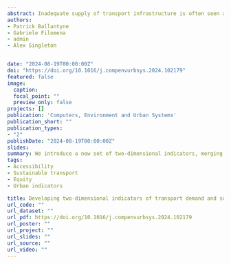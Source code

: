 ```yaml
---
abstract: Inadequate supply of transport infrastructure is often seen as a barrier to a sustainable future for cities globally. Such barriers often perpetuate significant inequalities in who can and who cannot benefit from sustainable transport opportunities, and as a result there is momentum for transformative urban planning to promote sustainable transportation equity. This study introduces a new set of two-dimensional indicators, merging elements of supply and demand, to identify barriers and imbalances in sustainable transport equity. The accessibility indicators, which are generated for bus, rail, and cycle infrastructure, consider the proximity of administrative areas to good quality transport infrastructure, as well as mode-specific demand, to clearly identify areas where the supply of infrastructure is inadequate to support local populations. We present a policy case study for Liverpool City Region, which demonstrates how these indicators can be used in an analytical framework to support transformative urban planning in long-term. In particular, the indicators reveal policy priority areas where demand for sustainable transport is greater than supply, as well as neighbourhoods where multiple transport inequalities are intersecting spatially, highlighting the need for specific types of infrastructure investment to promote sustainable transport equity (e.g. more frequent services, additional cycle paths). Our framework lays the foundations for improved decision-making in urban systems, through development of mode-specific sustainable transport indicators at small area levels, which harmonise elements of supply and demand for the first time.
authors:
- Patrick Ballantyne
- Gabriele Filomena
- admin
- Alex Singleton


date: "2024-08-19T00:00:00Z"
doi: "https://doi.org/10.1016/j.compenvurbsys.2024.102179"
featured: false
image:
  caption: 
  focal_point: ""
  preview_only: false
projects: []
publication: 'Computers, Environment and Urban Systems'
publication_short: ""
publication_types:
- "2"
publishDate: "2024-08-19T00:00:00Z"
slides: 
summary: We introduce a new set of two-dimensional indicators, merging elements of supply and demand, to identify barriers and imbalances in sustainable transport equity
tags:
- Accessibility
- Sustainable transport
- Equity
- Urban indicators

title: Developing two-dimensional indicators of transport demand and supply to promote sustainable transportation equity
url_code: ""
url_dataset: ""
url_pdf: https://doi.org/10.1016/j.compenvurbsys.2024.102179
url_poster: ""
url_project: ""
url_slides: ""
url_source: ""
url_video: ""
---
```

